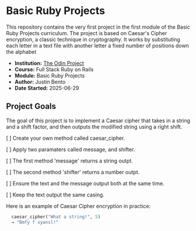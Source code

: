 # Basic Ruby Projects

This repository contains the very first project in the first module of the Basic Ruby Projects curriculum. The project is based on Caesar's Cipher encryption, a classic technique in cryptography. It works by substituting each letter in a text file with another letter a fixed number of positions down the alphabet

- **Institution:** [The Odin Project](https://www.theodinproject.com)
- **Course:** Full Stack Ruby on Rails
- **Module:** Basic Ruby Projects
- **Author:** Justin Bento
- **Date Started:** 2025-06-29

## Project Goals

The goal of this project is to implement a Caesar cipher that takes in a string and a shift factor, and then outputs the modified string using a right shift.

[ ] Create your own method called caesar_cipher.

[ ] Apply two paramaters called message, and shifter.

[ ] The first method 'message' returns a string outpt.

[ ] The second method 'shifter' returns a number outpt.

[ ] Ensure the text and the message output both at the same time.

[ ] Keep the text output the same casing.

Here is an example of Caesar Cipher encryption in practice:

```ruby
  caesar_cipher("What a string!", 5)
  → "Bmfy f xywnsl!"
```
